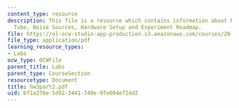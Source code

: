 ```yaml
---
content_type: resource
description: This file is a resource which contains information about Photo Multiplier
  Tube, Noise Sources, Hardware Setup and Experiment Roadmap.
file: https://ol-ocw-studio-app-production.s3.amazonaws.com/courses/20-309-biological-engineering-ii-instrumentation-and-measurement-fall-2006/bf1a276e5d923441740e9fe004e724d2_hw3part2.pdf
file_type: application/pdf
learning_resource_types:
- Labs
ocw_type: OCWFile
parent_title: Labs
parent_type: CourseSection
resourcetype: Document
title: hw3part2.pdf
uid: bf1a276e-5d92-3441-740e-9fe004e724d2
---
```

